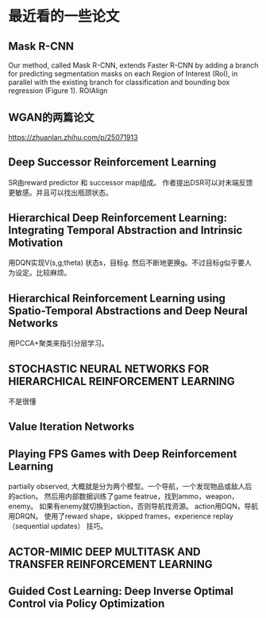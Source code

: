 # 最近看的一些论文
## Mask R-CNN
Our method, called Mask R-CNN, extends Faster R-CNN  by adding a branch for predicting segmentation masks on each Region of Interest (RoI), in parallel with the existing branch for classification and bounding box regression (Figure 1).
ROIAlign 

## WGAN的两篇论文 
https://zhuanlan.zhihu.com/p/25071913

## Deep Successor Reinforcement Learning
SR由reward predictor 和 successor map组成。
作者提出DSR可以对末端反馈更敏感。并且可以找出瓶颈状态。
## Hierarchical Deep Reinforcement Learning: Integrating Temporal Abstraction and Intrinsic Motivation
用DQN实现V(s,g;theta) 状态s，目标g.
然后不断地更换g。不过目标g似乎要人为设定。比较麻烦。
## Hierarchical Reinforcement Learning using Spatio-Temporal Abstractions and Deep Neural Networks
用PCCA+聚类来指引分层学习。
## STOCHASTIC NEURAL NETWORKS FOR HIERARCHICAL REINFORCEMENT LEARNING
不是很懂
## Value Iteration Networks

## Playing FPS Games with Deep Reinforcement Learning
partially observed,
大概就是分为两个模型。一个导航，一个发现物品或敌人后的action。
然后用内部数据训练了game featrue，找到ammo，weapon，enemy。
如果有enemy就切换到action，否则导航找资源。
action用DQN，导航用DRQN。
使用了reward shape，skipped frames，experience replay（sequential updates） 技巧。

## ACTOR-MIMIC DEEP MULTITASK AND TRANSFER REINFORCEMENT LEARNING

## Guided Cost Learning: Deep Inverse Optimal Control via Policy Optimization


